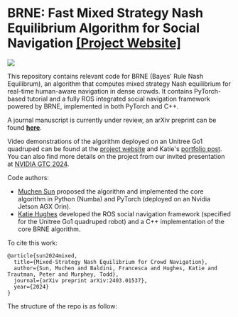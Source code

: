 # BRNE: Fast Mixed Strategy Nash Equilibrium Algorithm for Social Navigation [[Project Website]](https://sites.google.com/view/brne-crowdnav)

![](media/brne_atrium_test.gif)

This repository contains relevant code for BRNE (Bayes' Rule Nash Equilibrum), an algorithm that computes mixed strategy Nash equilibrium for real-time human-aware navigation in dense crowds. It contains PyTorch-based tutorial and a fully ROS integrated social navigation framework powered by BRNE, implemented in both PyTorch and C++. 

A journal manuscript is currently under review, an arXiv preprint can be found [**here**](https://arxiv.org/abs/2403.01537).

Video demonstrations of the algorithm deployed on an Unitree Go1 quadruped can be found at the [project website](https://sites.google.com/view/brne-crowdnav) and Katie's [portfolio post](https://katie-hughes.github.io/crowdnav/). You can also find more details on the project from our invited presentation at [NVIDIA GTC 2024](https://www.nvidia.com/en-us/on-demand/session/gtc24-se63278/).

Code authors:

- [Muchen Sun](https://muchen-sun.com/) proposed the algorithm and implemented the core algorithm in Python (Numba) and PyTorch (deployed on an Nvidia Jetson AGX Orin).
- [Katie Hughes](https://katie-hughes.github.io/) developed the ROS social navigation framework (specified for the Unitree Go1 quadruped robot) and a C++ implementation of the core BRNE algorithm.  

To cite this work:

```
@article{sun2024mixed,
  title={Mixed-Strategy Nash Equilibrium for Crowd Navigation},
  author={Sun, Muchen and Baldini, Francesca and Hughes, Katie and Trautman, Peter and Murphey, Todd},
  journal={arXiv preprint arXiv:2403.01537},
  year={2024}
}
```

The structure of the repo is as follow:
